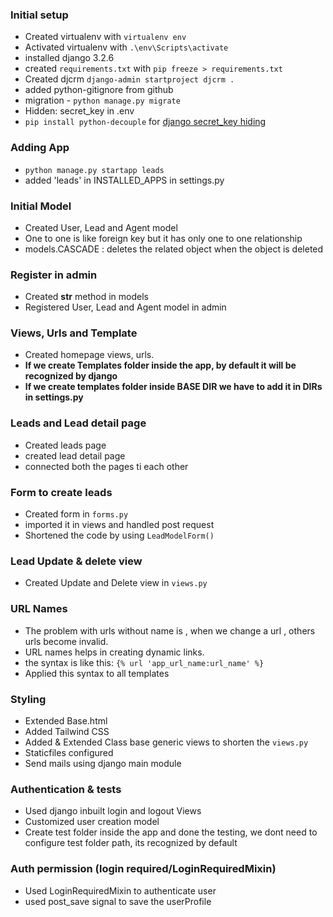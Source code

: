 ### Initial setup

-   Created virtualenv with `virtualenv env`
-   Activated virtualenv with `.\env\Scripts\activate`
-   installed django 3.2.6
-   created `requirements.txt` with `pip freeze > requirements.txt`
-   Created djcrm `django-admin startproject djcrm .`
-   added python-gitignore from github
-   migration - `python manage.py migrate`
-   Hidden: secret_key in .env
-   `pip install python-decouple` for [django secret_key hiding](https://stackoverflow.com/questions/64208678/hiding-secret-key-in-django-project-on-github-after-uploading-project)

### Adding App

-   `python manage.py startapp leads`
-   added 'leads' in INSTALLED_APPS in settings.py

### Initial Model

-   Created User, Lead and Agent model
-   One to one is like foreign key but it has only one to one relationship
-   models.CASCADE : deletes the related object when the object is deleted

### Register in admin

-   Created **str** method in models
-   Registered User, Lead and Agent model in admin

### Views, Urls and Template

-   Created homepage views, urls.
-   **If we create Templates folder inside the app, by default it will be recognized by django**
-   **If we create templates folder inside BASE DIR we have to add it in DIRs in settings.py**

### Leads and Lead detail page

-   Created leads page
-   created lead detail page
-   connected both the pages ti each other

### Form to create leads

-   Created form in `forms.py`
-   imported it in views and handled post request
-   Shortened the code by using `LeadModelForm()`

### Lead Update & delete view

-   Created Update and Delete view in `views.py`

### URL Names

-   The problem with urls without name is , when we change a url , others urls become invalid.
-   URL names helps in creating dynamic links.
-   the syntax is like this: `{% url 'app_url_name:url_name' %}`
-   Applied this syntax to all templates

### Styling

-   Extended Base.html
-   Added Tailwind CSS
-   Added & Extended Class base generic views to shorten the `views.py`
-   Staticfiles configured
-   Send mails using django main module

### Authentication & tests

-   Used django inbuilt login and logout Views
-   Customized user creation model
-   Create test folder inside the app and done the testing, we dont need to configure test folder path, its recognized by default

### Auth permission (login required/LoginRequiredMixin)

-   Used LoginRequiredMixin to authenticate user
-   used post_save signal to save the userProfile
